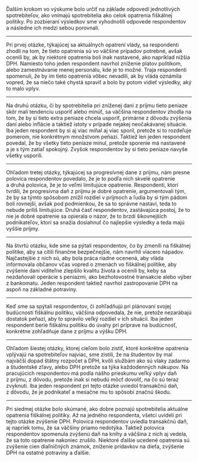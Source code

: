 Ďalším krokom vo výskume bolo určiť na základe odpovedí jednotlivých spotrebiteľov, ako vnímajú spotrebitelia ako celok opatrenia fiškálnej politiky. Po zozbieraní výsledkov sme vyhodnotili odpovede respondentov a následne ich medzi sebou porovnali.

---

Pri prvej otázke, týkajúcej sa aktuálnych opatrení vlády, sa respondenti zhodli na tom, že tieto opatrenia sú vo väčšine prípadov potrebné, avšak ocenili by, ak by niektoré opatrenia boli inak nastavené, ako napríklad nižšia DPH. Namiesto toho jeden respondent navrhol zníženie platov politikom, alebo zamestnávanie menej personálu, kde je to možné. Traja respondenti spomenuli, že by im tieto opatrenia vôbec nevadili, ak by vláda oznámila vopred, že sa niečo také chystá spraviť a bolo by potom vidieť výsledky, aký to malo vplyv.

---

Na druhú otázku, či by spotrebitelia pri zníženej dani z príjmu tieto peniaze skôr mali tendenciu usporiť alebo minúť, sa väčšina respondentov zhodla na tom, že by si tieto extra peniaze chcela usporiť, primárne z dôvodu zvýšenia daní alebo inflácie a taktiež istoty v prípade nejakej neočakávanej situácie. Iba jeden respondent by si aj viac míňal aj viac sporil, pretože si to rozdeľuje pomerom, nie konkrétnym množstvom peňazí. Taktiež len jeden respondent povedal, že by všetky tieto peniaze minul, pretože sporenie má nastavené a je s tým zatiaľ spokojný. Zvyšok respondentov by si tieto peniaze navyše všetky usporili.

---

Ohľadom tretej otázky, týkajúcej sa progresívnej dane z príjmu, nám presne polovica respondentov povedalo, že je to podľa nich skvelé opatrenie a druhá polovica, že je to veľmi limitujúce opatrenie. Respondenti, ktorí tvrdili, že progresívna daň z príjmu je dobré opatrenie, argumentovali tým, že by sa týmto spôsobom znížil rozdiel v príjmoch a ľudia by si tým pádom boli rovnejší, avšak pod podmienkou, že sa to správne nastaví, teda to nebude príliš limitujúce. Druhá časť respondentov, zastávajúca postoj, že to nie je dobré opatrenie sa opierala o názor, že to brzdí šikovnejších podnikateľov, ktorí sa snažia dosiahnuť čo najlepšie výsledky a teda majú vyššie príjmy.

---

Na štvrtú otázku, kde sme sa pýtali respondentov, čo by zmenili na fiškálnej politike, aby sa cítili finančne bezpečnejšie, nám navrhli viacero nápadov. Najčastejšie z nich sú, aby bola práca riadne ocenená, aby vláda informovala občanov včas vopred o zmenách vo fiškálnej politike, aby zvýšenie daní viditeľne zlepšilo kvalitu života a ocenili by, keby sa nezdaňovali operácie s peniazmi, ako bezhotovostné transakcie alebo výber z bankomatu. Jeden respondent taktiež navrhol zastropovanie DPH na aspoň na základné potraviny.

---

Keď sme sa spýtali respondentov, či zohľadňujú pri plánovaní svojej budúcnosti fiškálnu politiku, väčšina odpovedala, že nie, pretože nezarábajú dostatok peňazí, aby to spravilo veľký rozdiel v ich situácii. Iba jeden respondent berie fiškálnu politiku do úvahy pri príprave na budúcnosť, konkrétne zohľadňuje dane z príjmu a výšku DPH.

---

Ohľadom šiestej otázky, ktorej cieľom bolo zistiť, ktoré konkrétne opatrenia vplývajú na spotrebiteľov najviac, sme zistili, že na študentov by mal najväčší dopad štátny rozpočet a DPH, kvôli službám ako sú vlaky zadarmo a študentské zľavy, alebo DPH pretože sa týka každodenných nákupov. Na pracujúcich respondentov má podla nášho prieskumu veľký vplyv daň z príjmu, z dôvodu, pretože inak si nebudú môcť dovoliť, na čo sú teraz zvyknutí. Iba jeden respondent pri tejto otázke uviedol transakčnú daň, z dôvodu, že je podnikateľ a mesačne mu to spôsobí značnú škodu.

---

Pri siedmej otázke bolo skúmané, ako dobre poznajú spotrebitelia aktuálne opatrenia fiškálnej politiky. Až na jedného respondenta, všetci uvideli pri tejto otázke zvýšenie DPH. Polovica respondentov uviedla transakčnú daň, aj napriek tomu, že sa väčšiny priamo nedotýka. Taktiež polovica respondentov spomenula zvýšenú daň na knihy a väčšina z nich aj vedela, že sa toto opatrenie nakoniec zrušilo. Niektoré ďalšie ucedené opatrenia sú zvýšenie cien diaľničných známok, zníženie prídavkov na dieťa, zvýšenie DPH na ostatné potraviny a ďalšie.
